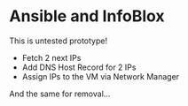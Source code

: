 # Ansible and InfoBlox

This is untested prototype!

- Fetch 2 next IPs
- Add DNS Host Record for 2 IPs
- Assign IPs to the VM via Network Manager

And the same for removal...
